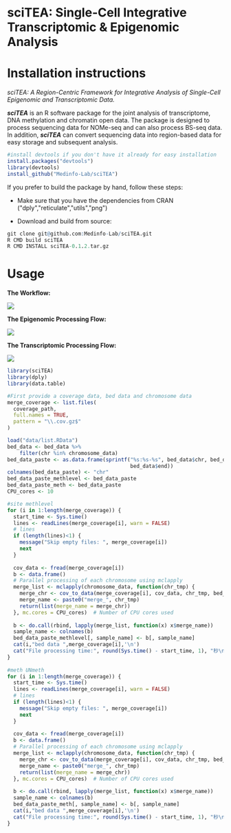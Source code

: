 # sciTEA: Single-Cell Integrative Transcriptomic & Epigenomic Analysis

# Installation instructions

*sciTEA: A Region-Centric Framework for Integrative Analysis of Single-Cell Epigenomic and Transcriptomic Data.* 

***sciTEA*** is an R software package for the joint analysis of transcriptome, DNA methylation and chromatin open data. The package is designed to process sequencing data for NOMe-seq and can also process BS-seq data. In addition, ***sciTEA*** can convert sequencing data into region-based data for easy storage and subsequent analysis.

```R
#install devtools if you don't have it already for easy installation
install.packages("devtools")
library(devtools)
install_github("Medinfo-Lab/sciTEA")
```

If you prefer to build the package by hand, follow these steps:

- Make sure that you have the dependencies from CRAN ("dply","reticulate","utils","png")

- Download and build from source:

```R
git clone git@github.com:Medinfo-Lab/sciTEA.git
R CMD build sciTEA
R CMD INSTALL sciTEA-0.1.2.tar.gz
```

# Usage

**The Workflow:**

![](https://imgur.com/hesjtLb.png)

**The Epigenomic Processing Flow:**

![](https://imgur.com/GQ0WaVf.png)

**The Transcriptomic Processing Flow:**

![](https://imgur.com/gVY0VJ0.png)

```R
library(sciTEA)
library(dply)
library(data.table)

#First provide a coverage data, bed data and chromosome data
merge_coverage <- list.files(
  coverage_path,
  full.names = TRUE,
  pattern = "\\.cov.gz$"
)

load("data/list.RData")
bed_data <- bed_data %>% 
	filter(chr %in% chromosome_data)
bed_data_paste <- as.data.frame(sprintf("%s:%s-%s", bed_data$chr, bed_data$start,
                                        bed_data$end))
colnames(bed_data_paste) <- "chr"
bed_data_paste_methlevel <- bed_data_paste
bed_data_paste_meth <- bed_data_paste
CPU_cores <- 10

#site methlevel
for (i in 1:length(merge_coverage)) {
  start_time <- Sys.time()
  lines <- readLines(merge_coverage[i], warn = FALSE)
  # lines
  if (length(lines)<1) {
    message("Skip empty files: ", merge_coverage[i])
    next
  }
  
  cov_data <- fread(merge_coverage[i])
  b <- data.frame()
  # Parallel processing of each chromosome using mclapply
  merge_list <- mclapply(chromosome_data, function(chr_tmp) {
    merge_chr <- cov_to_data(merge_coverage[i], cov_data, chr_tmp, bed_data, suffixname, "methlevel")
    merge_name <- paste0("merge_", chr_tmp)
    return(list(merge_name = merge_chr))
  }, mc.cores = CPU_cores)  # Number of CPU cores used
  
  b <- do.call(rbind, lapply(merge_list, function(x) x$merge_name))
  sample_name <- colnames(b)
  bed_data_paste_methlevel[, sample_name] <- b[, sample_name]
  cat(i,"bed data ",merge_coverage[i],'\n')
  cat("File processing time:", round(Sys.time() - start_time, 1), "秒\n")
}
                             
#meth UNmeth
for (i in 1:length(merge_coverage)) {
  start_time <- Sys.time()
  lines <- readLines(merge_coverage[i], warn = FALSE)
  # lines
  if (length(lines)<1) {
    message("Skip empty files: ", merge_coverage[i])
    next
  }
  
  cov_data <- fread(merge_coverage[i])
  b <- data.frame()
  # Parallel processing of each chromosome using mclapply
  merge_list <- mclapply(chromosome_data, function(chr_tmp) {
    merge_chr <- cov_to_data(merge_coverage[i], cov_data, chr_tmp, bed_data, suffixname, "meth")
    merge_name <- paste0("merge_", chr_tmp)
    return(list(merge_name = merge_chr))
  }, mc.cores = CPU_cores)  # Number of CPU cores used
  
  b <- do.call(rbind, lapply(merge_list, function(x) x$merge_name))
  sample_name <- colnames(b)
  bed_data_paste_meth[, sample_name] <- b[, sample_name]
  cat(i,"bed data ",merge_coverage[i],'\n')
  cat("File processing time:", round(Sys.time() - start_time, 1), "秒\n")
}
```







